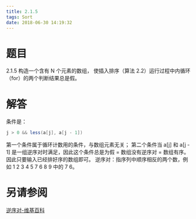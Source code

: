 ```yaml
---
title: 2.1.5
tags: Sort
date: 2018-06-30 14:19:32
---
```


# 题目

2.1.5
构造一个含有 N 个元素的数组，
使插入排序（算法 2.2）运行过程中内循环（for）的两个判断结果总是假。

# 解答

条件是：

```csharp
j > 0 && less(a[j], a[j - 1])
```

第一个条件属于循环计数用的条件，与数组元素无关；
第二个条件当 a[j] 和 a[j - 1] 是一组逆序对时满足，因此这个条件总是为假 = 数组没有逆序对 = 数组有序。
因此只要输入已经排好序的数组即可。
逆序对：指序列中顺序相反的两个数，例如 1 2 3 4 5 7 6 8 9 中的 7 6。

# 另请参阅

[逆序对-维基百科](https://zh.wikipedia.org/zh-hans/逆序对)